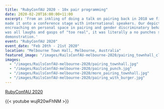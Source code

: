 ```yaml
---
title: "RubyConfAU 2020 - 10x pair programming"
date: 2020-02-20T16:00:00+11:00
excerpt: 'From an inkling of doing a talk on pairing back in 2018 we finally
made it onto a conference stage with international speakers. Our depiction of
encroaching on personal space in pairing and gender discriminatory behaviour
was all laughs and gasps of "too real", it was literally a no punches spared
demonstration.'
event: "RubyConfAU 2020"
event_date: "Feb 20th - 21st 2020"
location: "Melbourne Town Hall, Melbourne, Australia"
featured_image: "/images/RailsConfAU-melbourne-2020/pairing_townhall_closeup.jpg"
images:
  - "/images/RailsConfAU-melbourne-2020/pairing_townhall.jpg"
  - "/images/RailsConfAU-melbourne-2020/pairing_punch.jpg"
  - "/images/RailsConfAU-melbourne-2020/more_pairing_townhall.jpg"
  - "/images/RailsConfAU-melbourne-2020/pairing_with_burger.jpg"
---
```


[RubyConfAU 2020](https://rubyconf.org.au/2020/schedule#thursday)

{{< youtube wujR20wFhNM >}}
